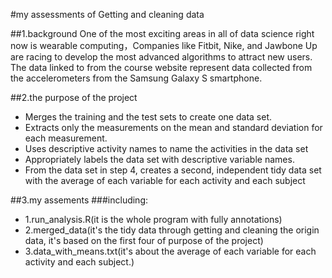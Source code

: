 #my assessments of Getting and cleaning  data


##1.background
     One of the most exciting areas in all of data science right now is wearable computing，Companies like Fitbit, Nike, and Jawbone Up 
are racing to develop the most advanced algorithms to attract new users. The data linked to from the course website represent data 
collected from the accelerometers from the Samsung Galaxy S smartphone.


##2.the purpose of the project
- Merges the training and the test sets to create one data set.
- Extracts only the measurements on the mean and standard deviation for each measurement. 
- Uses descriptive activity names to name the activities in the data set
- Appropriately labels the data set with descriptive variable names. 
- From the data set in step 4, creates a second, independent tidy data set with the average of each variable for each activity and each subject


##3.my assements
###including:
- 1.run_analysis.R(it is the whole program  with fully annotations)
- 2.merged_data(it's the tidy data through getting and cleaning the origin data, it's based on the  first four of purpose of the project)
- 3.data_with_means.txt(it's about the average of each variable for each activity and each subject.)
